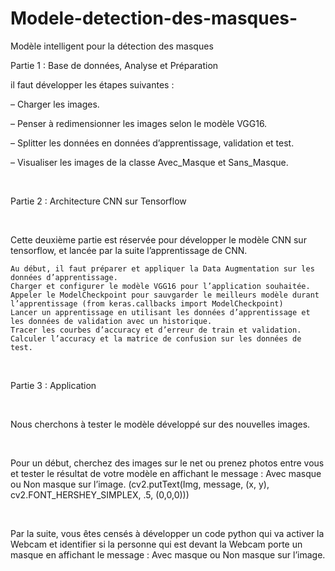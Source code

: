 # Modele-detection-des-masques-
Modèle intelligent pour la détection des masques

Partie 1 : Base de données, Analyse et Préparation

il faut développer les étapes suivantes :

– Charger les images.

– Penser à redimensionner les images selon le modèle VGG16.

– Splitter les données en données d’apprentissage, validation et test.

– Visualiser les images de la classe Avec_Masque et Sans_Masque.

​

Partie 2 : Architecture CNN sur Tensorflow

​

Cette deuxième partie est réservée pour développer le modèle CNN sur tensorflow, et lancée par la suite l’apprentissage de CNN.

    Au début, il faut préparer et appliquer la Data Augmentation sur les données d’apprentissage.
    Charger et configurer le modèle VGG16 pour l’application souhaitée.
    Appeler le ModelCheckpoint pour sauvgarder le meilleurs modèle durant l’apprentissage (from keras.callbacks import ModelCheckpoint)
    Lancer un apprentissage en utilisant les données d’apprentissage et les données de validation avec un historique.
    Tracer les courbes d’accuracy et d’erreur de train et validation.
    Calculer l’accuracy et la matrice de confusion sur les données de test.

​

Partie 3 : Application

​

Nous cherchons à tester le modèle développé sur des nouvelles images.

​

Pour un début, cherchez des images sur le net ou prenez photos entre vous et tester le résultat de votre modèle en affichant le message : Avec masque ou Non masque sur l’image. (cv2.putText(Img, message, (x, y), cv2.FONT_HERSHEY_SIMPLEX, .5, (0,0,0)))

​

Par la suite, vous êtes censés à développer un code python qui va activer la Webcam et identifier si la personne qui est devant la Webcam porte un masque en affichant le message : Avec masque ou Non masque sur l’image.
